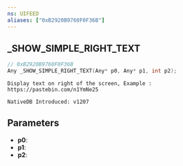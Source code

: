```yaml
---
ns: UIFEED
aliases: ["0xB2920B9760F0F36B"]
---
```

## _SHOW_SIMPLE_RIGHT_TEXT

```c
// 0xB2920B9760F0F36B
Any _SHOW_SIMPLE_RIGHT_TEXT(Any* p0, Any* p1, int p2);
```

```
Display text on right of the screen, Example : https://pastebin.com/n1YmNe25

NativeDB Introduced: v1207
```

## Parameters
* **p0**:
* **p1**:
* **p2**:
